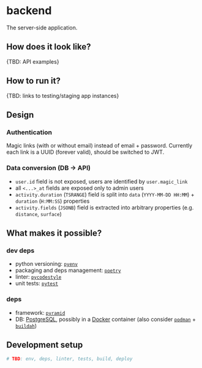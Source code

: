 # backend
The server-side application.

## How does it look like?
{TBD: API examples}

## How to run it?
{TBD: links to testing/staging app instances}

## Design
### Authentication
Magic links (with or without email) instead of email + password.
Currently each link is a UUID (forever valid), should be switched to JWT.

### Data conversion (DB -> API)
* `user.id` field is not exposed, users are identified by `user.magic_link`
* all `<...>_at` fields are exposed only to admin users
* `activity.duration` (`TSRANGE`) field is split into `data` (`YYYY-MM-DD HH:MM`) + `duration` (`H:MM:SS`) properties
* `activity.fields` (`JSONB`) field is extracted into arbitrary properties (e.g. `distance`, `surface`)

## What makes it possible?
### dev deps
* python versioning: [`pyenv`](https://github.com/pyenv/pyenv/)
* packaging and deps management: [`poetry`](https://poetry.eustace.io/docs/basic-usage/)
* linter: [`pycodestyle`](https://pycodestyle.readthedocs.io/en/latest/)
* unit tests: [`pytest`](https://pytest.org/en/latest/)

### deps
* framework: [`pyramid`](https://docs.pylonsproject.org/projects/pyramid/en/1.10-branch/)
* DB: [PostgreSQL](https://www.postgresql.org/docs/12/index.html), possibly in a [Docker](https://docs.docker.com/) container (also consider [`podman`](https://podman.io/) + [`buildah`](https://buildah.io/))

## Development setup
```bash
# TBD: env, deps, linter, tests, build, deploy
```

